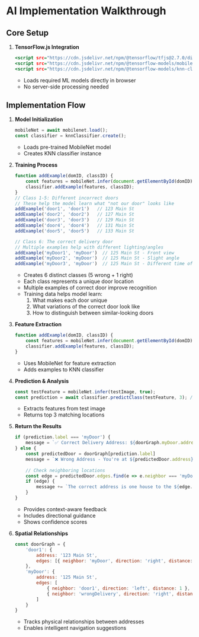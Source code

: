 # AI Implementation Walkthrough

## Core Setup
1. **TensorFlow.js Integration**
   ```html:index.html
   <script src="https://cdn.jsdelivr.net/npm/@tensorflow/tfjs@2.7.0/dist/tf.min.js"></script>
   <script src="https://cdn.jsdelivr.net/npm/@tensorflow-models/mobilenet@2.0"></script>
   <script src="https://cdn.jsdelivr.net/npm/@tensorflow-models/knn-classifier@1.2.2"></script>
   ```
   - Loads required ML models directly in browser
   - No server-side processing needed

## Implementation Flow
1. **Model Initialization**
   ```javascript
   mobileNet = await mobilenet.load();
   const classifier = knnClassifier.create();
   ```
   - Loads pre-trained MobileNet model
   - Creates KNN classifier instance

2. **Training Process**
   ```javascript
   function addExample(domID, classID) {
       const features = mobileNet.infer(document.getElementById(domID), true);
       classifier.addExample(features, classID);
   }
   // Class 1-5: Different incorrect doors
   // These help the model learn what "not our door" looks like
   addExample('door1', 'door1')   // 123 Main St
   addExample('door2', 'door2')   // 127 Main St
   addExample('door3', 'door3')   // 129 Main St
   addExample('door4', 'door4')   // 131 Main St
   addExample('door5', 'door5')   // 133 Main St

   // Class 6: The correct delivery door
   // Multiple examples help with different lighting/angles
   addExample('myDoor1', 'myDoor')  // 125 Main St - Front view
   addExample('myDoor2', 'myDoor')  // 125 Main St - Slight angle
   addExample('myDoor3', 'myDoor')  // 125 Main St - Different time of day
   ```
   - Creates 6 distinct classes (5 wrong + 1 right)
   - Each class represents a unique door location
   - Multiple examples of correct door improve recognition
   - Training data helps model learn:
     1. What makes each door unique
     2. What variations of the correct door look like
     3. How to distinguish between similar-looking doors

3. **Feature Extraction**
   ```javascript
   function addExample(domID, classID) {
       const features = mobileNet.infer(document.getElementById(domID), true);
       classifier.addExample(features, classID);
   }
   ```
   - Uses MobileNet for feature extraction
   - Adds examples to KNN classifier

4. **Prediction & Analysis**
   ```javascript
   const testFeature = mobileNet.infer(testImage, true);
   const prediction = await classifier.predictClass(testFeature, 3); // Top 3 matches
   ```
   - Extracts features from test image
   - Returns top 3 matching locations

5. **Return the Results**
   ```javascript
   if (prediction.label === 'myDoor') {
       message = `✅ Correct Delivery Address: ${doorGraph.myDoor.address}\n`
   } else {
       const predictedDoor = doorGraph[prediction.label]
       message = `❌ Wrong Address - You're at ${predictedDoor.address}\n`
       
       // Check neighboring locations
       const edge = predictedDoor.edges.find(e => e.neighbor === 'myDoor')
       if (edge) {
           message += `The correct address is one house to the ${edge.direction}!`
       }
   }
   ```
   - Provides context-aware feedback
   - Includes directional guidance
   - Shows confidence scores

6. **Spatial Relationships**
   ```javascript
   const doorGraph = {
       'door1': {
           address: '123 Main St',
           edges: [{ neighbor: 'myDoor', direction: 'right', distance: 1 }]
       },
       'myDoor': {
           address: '125 Main St',
           edges: [
               { neighbor: 'door1', direction: 'left', distance: 1 },
               { neighbor: 'wrongDelivery', direction: 'right', distance: 1 }
           ]
       }
   }
   ```
   - Tracks physical relationships between addresses
   - Enables intelligent navigation suggestions
